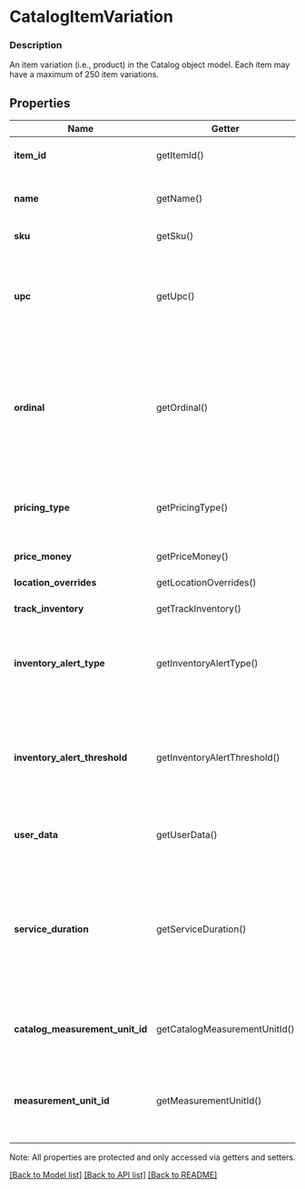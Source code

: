 # CatalogItemVariation

### Description

An item variation (i.e., product) in the Catalog object model. Each item may have a maximum of 250 item variations.

## Properties
Name | Getter | Setter | Type | Description | Notes
------------ | ------------- | ------------- | ------------- | ------------- | -------------
**item_id** | getItemId() | setItemId($value) | **string** | The ID of the [CatalogItem](#type-catalogitem) associated with this item variation. Searchable. | [optional] 
**name** | getName() | setName($value) | **string** | The item variation&#39;s name. Searchable. This field has max length of 255 Unicode code points. | [optional] 
**sku** | getSku() | setSku($value) | **string** | The item variation&#39;s SKU, if any. Searchable. | [optional] 
**upc** | getUpc() | setUpc($value) | **string** | The item variation&#39;s UPC, if any. Searchable in the Connect API. This field is only exposed in the Connect API. It is not exposed in Square&#39;s Dashboard, Square Point of Sale app or Retail Point of Sale app. | [optional] 
**ordinal** | getOrdinal() | setOrdinal($value) | **int** | The order in which this item variation should be displayed. This value is read-only. On writes, the ordinal for each item variation within a parent [CatalogItem](#type-catalogitem) is set according to the item variations&#39;s position. On reads, the value is not guaranteed to be sequential or unique. | [optional] 
**pricing_type** | getPricingType() | setPricingType($value) | **string** | Indicates whether the item variation&#39;s price is fixed or determined at the time of sale. See [CatalogPricingType](#type-catalogpricingtype) for possible values | [optional] 
**price_money** | getPriceMoney() | setPriceMoney($value) | [**\SquareConnect\Model\Money**](Money.md) | The item variation&#39;s price, if fixed pricing is used. | [optional] 
**location_overrides** | getLocationOverrides() | setLocationOverrides($value) | [**\SquareConnect\Model\ItemVariationLocationOverrides[]**](ItemVariationLocationOverrides.md) | Per-[location](#type-location) price and inventory overrides. | [optional] 
**track_inventory** | getTrackInventory() | setTrackInventory($value) | **bool** | If &#x60;true&#x60;, inventory tracking is active for the variation. | [optional] 
**inventory_alert_type** | getInventoryAlertType() | setInventoryAlertType($value) | **string** | Indicates whether the item variation displays an alert when its inventory quantity is less than or equal to its &#x60;inventory_alert_threshold&#x60;. See [InventoryAlertType](#type-inventoryalerttype) for possible values | [optional] 
**inventory_alert_threshold** | getInventoryAlertThreshold() | setInventoryAlertThreshold($value) | **int** | If the inventory quantity for the variation is less than or equal to this value and &#x60;inventory_alert_type&#x60; is &#x60;LOW_QUANTITY&#x60;, the variation displays an alert in the merchant dashboard.  This value is always an integer. | [optional] 
**user_data** | getUserData() | setUserData($value) | **string** | Arbitrary user metadata to associate with the item variation. Cannot exceed 255 characters. Searchable. | [optional] 
**service_duration** | getServiceDuration() | setServiceDuration($value) | **int** | If the [CatalogItem](#type-catalogitem) that owns this item variation is of type &#x60;APPOINTMENTS_SERVICE&#x60;, then this is the duration of the service in milliseconds. For example, a 30 minute appointment would have the value &#x60;1800000&#x60;, which is equal to 30 (minutes) * 60 (seconds per minute) * 1000 (milliseconds per second). | [optional] 
**catalog_measurement_unit_id** | getCatalogMeasurementUnitId() | setCatalogMeasurementUnitId($value) | **string** | Represents the unit used to measure a [CatalogItemVariation](#type-catalogitemvariation) and specifies the precision for decimal quantities. | [optional] 
**measurement_unit_id** | getMeasurementUnitId() | setMeasurementUnitId($value) | **string** | ID of the ‘CatalogMeasurementUnit’ that is used to measure the quantity sold of this item variation. If left unset, the item will be sold in whole quantities. | [optional] 

Note: All properties are protected and only accessed via getters and setters.

[[Back to Model list]](../../README.md#documentation-for-models) [[Back to API list]](../../README.md#documentation-for-api-endpoints) [[Back to README]](../../README.md)

